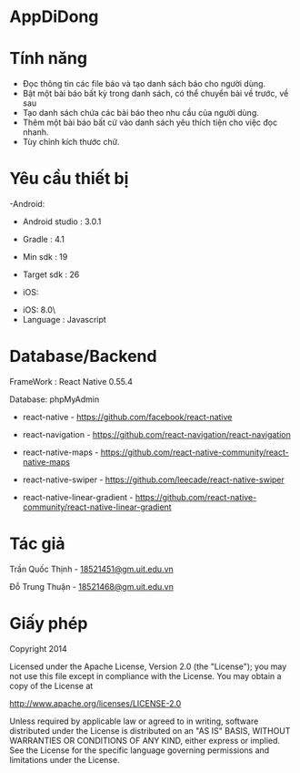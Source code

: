 # AppDiDong
# Tính năng
-	Đọc thông tin các file báo và tạo danh sách báo cho người dùng.
-	Bật một bài báo bất kỳ trong danh sách, có thể chuyển bài về trước, về sau
-	Tạo danh sách chứa các bài báo theo nhu cầu của người dùng.
-	Thêm một bài báo bất cứ vào danh sách yêu thích tiện cho việc đọc nhanh.
-	Tùy chỉnh kích thước chữ.

 
# Yêu cầu thiết bị
-Android:

* Android studio : 3.0.1

* Gradle : 4.1

* Min sdk : 19

* Target sdk : 26

- iOS:

* iOS: 8.0\
* Language : Javascript
# Database/Backend

FrameWork : React Native 0.55.4

Database: phpMyAdmin

* react-native - https://github.com/facebook/react-native

* react-navigation - https://github.com/react-navigation/react-navigation

* react-native-maps - https://github.com/react-native-community/react-native-maps

* react-native-swiper - https://github.com/leecade/react-native-swiper

* react-native-linear-gradient - https://github.com/react-native-community/react-native-linear-gradient

# Tác giả
Trần Quốc Thịnh - 18521451@gm.uit.edu.vn

Đỗ Trung Thuận - 18521468@gm.uit.edu.vn

# Giấy phép
Copyright 2014

Licensed under the Apache License, Version 2.0 (the "License");
you may not use this file except in compliance with the License.
You may obtain a copy of the License at

   http://www.apache.org/licenses/LICENSE-2.0

Unless required by applicable law or agreed to in writing, software
distributed under the License is distributed on an "AS IS" BASIS,
WITHOUT WARRANTIES OR CONDITIONS OF ANY KIND, either express or implied.
See the License for the specific language governing permissions and
limitations under the License.
